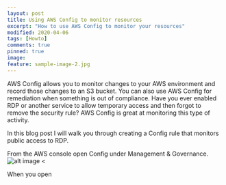 ```yaml
---
layout: post
title: Using AWS Config to monitor resources
excerpt: "How to use AWS Config to monitor your resources"
modified: 2020-04-06
tags: [Howto]
comments: true
pinned: true
image:
feature: sample-image-2.jpg
---
```


AWS Config allows you to monitor changes to your AWS environment and record those changes to an S3 bucket. You can also use AWS Config for remediation when something is out of compliance. Have you ever enabled RDP or another service to allow temporary access and then forgot to remove the security rule? AWS Config is great at monitoring this type of activity.

In this blog post I will walk you through creating a Config rule that monitors public access to RDP. 

From the AWS console open Config under Management & Governance.
![alt image <]({{site.url}}/img/AWSConfig/aws-console-config.png)

When you open 



